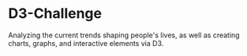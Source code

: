 # D3-Challenge
Analyzing the current trends shaping people's lives, as well as creating charts, graphs, and interactive elements via D3.
